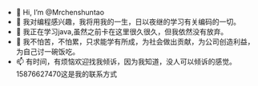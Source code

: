 - 👋 Hi, I’m @Mrchenshuntao
- 👀 我对编程感兴趣，我将用我的一生，日以夜继的学习有关编码的一切。
- 🌱 我正在学习java,虽然之前卡在这里很久很久，但我依然没有放弃。
- 💞️ 我不怕苦，不怕累，只求能学有所成，为社会做出贡献，为公司创造利益，为自己讨一碗饭吃。
- 📫 有时间，有烦恼欢迎找我倾诉，因为我知道，没人可以倾诉的感觉。15876627470这是我的联系方式

<!---
Mrchenshuntao/Mrchenshuntao is a ✨ special ✨ repository because its `README.md` (this file) appears on your GitHub profile.
You can click the Preview link to take a look at your changes.
--->
